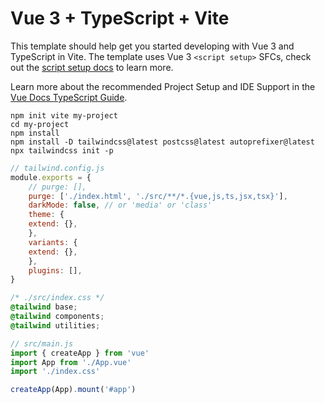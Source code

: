 # Vue 3 + TypeScript + Vite

This template should help get you started developing with Vue 3 and TypeScript in Vite. The template uses Vue 3 `<script setup>` SFCs, check out the [script setup docs](https://v3.vuejs.org/api/sfc-script-setup.html#sfc-script-setup) to learn more.

Learn more about the recommended Project Setup and IDE Support in the [Vue Docs TypeScript Guide](https://vuejs.org/guide/typescript/overview.html#project-setup).

```shell
npm init vite my-project
cd my-project
npm install
npm install -D tailwindcss@latest postcss@latest autoprefixer@latest
npx tailwindcss init -p
```

```js
// tailwind.config.js
module.exports = {
    // purge: [],
    purge: ['./index.html', './src/**/*.{vue,js,ts,jsx,tsx}'],
    darkMode: false, // or 'media' or 'class'
    theme: {
    extend: {},
    },
    variants: {
    extend: {},
    },
    plugins: [],
}
```

```css
/* ./src/index.css */
@tailwind base;
@tailwind components;
@tailwind utilities;
```

```js
// src/main.js
import { createApp } from 'vue'
import App from './App.vue'
import './index.css'

createApp(App).mount('#app')
```
